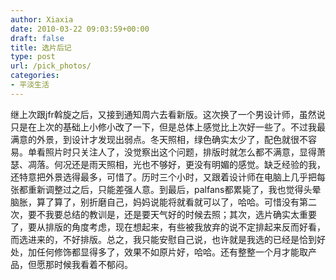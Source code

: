 ```yaml
---
author: Xiaxia
date: 2010-03-22 09:03:59+00:00
draft: false
title: 选片后记
type: post
url: /pick_photos/
categories:
- 平淡生活
---
```


继上次跟jfr斡旋之后，又接到通知周六去看新版。这次换了一个男设计师，虽然说只是在上次的基础上小修小改了一下，但是总体上感觉比上次好一些了。不过我最满意的外景，到设计才发现出弱点。冬天照相，绿色确实太少了，配色就很不容易。单看照片时只关注人了，没觉察出这个问题，排版时就怎么都不满意，显得萧瑟、凋落。何况还是雨天照相，光也不够好，更没有明媚的感觉。缺乏经验的我，还特意把外景选得最多，可惜了。历时三个小时，又跟着设计师在电脑上几乎把每张都重新调整过之后，只能差强人意。到最后，palfans都累毙了，我也觉得头晕脑胀，算了算了，别折磨自己，妈妈说能将就看就可以了，哈哈。可惜没有第二次，要不我要总结的教训是，还是要天气好的时候去照；其次，选片确实太重要了，要从排版的角度考虑，现在想起来，有些被我放弃的说不定排起来反而好看，而选进来的，不好排版。总之，我只能安慰自己说，也许就是我选的已经是恰到好处，加任何修饰都显得多了，效果不如原片好，哈哈。还有整整一个月才能取产品，但愿那时候我看着不郁闷。 
